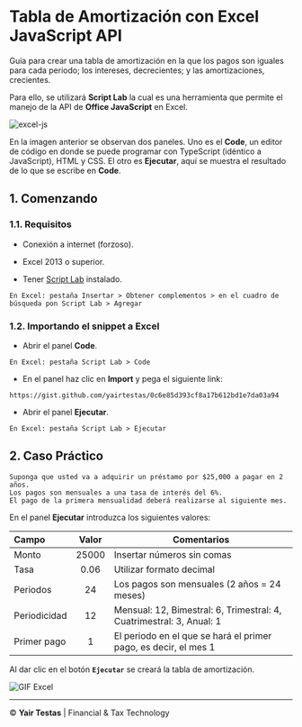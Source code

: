 # Tabla de Amortización con Excel JavaScript API

Guía para crear una tabla de amortización en la que los pagos son iguales para cada periodo; los intereses, decrecientes; y las amortizaciones, crecientes. 

Para ello, se utilizará **Script Lab** la cual es una herramienta que permite el manejo de la API de **Office JavaScript** en Excel.

![excel-js](https://user-images.githubusercontent.com/65678421/82627833-eebaf280-9bb0-11ea-843f-ee5ba8f00589.png)

En la imagen anterior se observan dos paneles. Uno es el **Code**, un editor de código en donde se puede programar con TypeScript (idéntico a JavaScript), HTML y CSS. El otro es **Ejecutar**, aquí se muestra el resultado de lo que se escribe en **Code**.

## 1. Comenzando

### 1.1. Requisitos

* Conexión a internet (forzoso).

* Excel 2013 o superior.

* Tener [Script Lab](https://appsource.microsoft.com/es-ES/product/office/wa104380862) instalado.

```
En Excel: pestaña Insertar > Obtener complementos > en el cuadro de búsqueda pon Script Lab > Agregar
```

### 1.2. Importando el snippet a Excel

* Abrir el panel **Code**.

```
En Excel: pestaña Script Lab > Code
```

* En el panel haz clic en **Import** y pega el siguiente link:

```
https://gist.github.com/yairtestas/0c6e85d393cf8a17b612bd1e7da03a94
```

* Abrir el panel **Ejecutar**.

```
En Excel: pestaña Script Lab > Ejecutar
```

## 2. Caso Práctico

```
Suponga que usted va a adquirir un préstamo por $25,000 a pagar en 2 años.
Los pagos son mensuales a una tasa de interés del 6%. 
El pago de la primera mensualidad deberá realizarse al siguiente mes.
```

En el panel **Ejecutar** introduzca los siguientes valores:

| Campo | Valor | Comentarios |
| :--- | :---: | --- |
| Monto | 25000 | Insertar números sin comas|
| Tasa | 0.06 | Utilizar formato decimal |
| Periodos | 24 | Los pagos son mensuales (2 años = 24 meses) |
| Periodicidad | 12 | Mensual: 12, Bimestral: 6, Trimestral: 4, Cuatrimestral: 3, Anual: 1 |
| Primer pago | 1 | El periodo en el que se hará el primer pago, es decir, el mes 1 |

Al dar clic en el botón **`Ejecutar`** se creará la tabla de amortización.

![GIF Excel](https://user-images.githubusercontent.com/65678421/82718826-a06a2a00-9c6a-11ea-8aaa-63c104a6cebd.gif)

---

© **Yair Testas** \| Financial & Tax Technology
